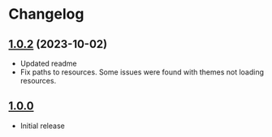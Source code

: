 # Changelog

## [1.0.2](https://github.com/sketchbuch/vsc-workspace-sidebar/compare/v1.0.0...v1.0.2) (2023-10-02)

- Updated readme
- Fix paths to resources. Some issues were found with themes not loading resources.

## [1.0.0](2023-09-23)

- Initial release
